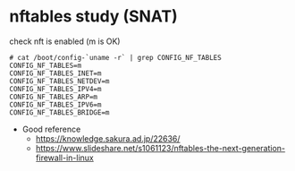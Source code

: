 
# nftables study (SNAT)

check nft is enabled (m is OK)
```
# cat /boot/config-`uname -r` | grep CONFIG_NF_TABLES
CONFIG_NF_TABLES=m
CONFIG_NF_TABLES_INET=m
CONFIG_NF_TABLES_NETDEV=m
CONFIG_NF_TABLES_IPV4=m
CONFIG_NF_TABLES_ARP=m
CONFIG_NF_TABLES_IPV6=m
CONFIG_NF_TABLES_BRIDGE=m
```

- Good reference
	-	https://knowledge.sakura.ad.jp/22636/
	- https://www.slideshare.net/s1061123/nftables-the-next-generation-firewall-in-linux
